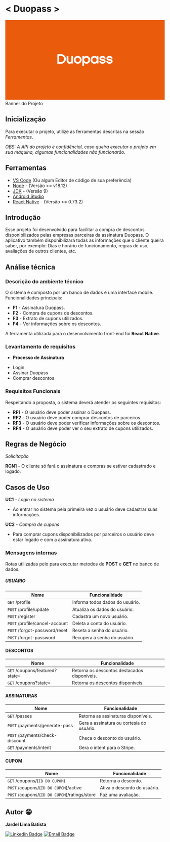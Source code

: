 # < Duopass >
<fig>
<img src="https://github.com/jardelima/duopass/blob/main/src/assets/images/banner.png" alt="Banner do projeto">
<figcaption>Banner do Projeto</figcaption>
</fig>

## Inicialização
Para executar o projeto, utilize as ferramentas descritas na sessão *Ferramentas*.

*OBS: A API do projeto é confidêncial, caso queira executar o projeto em sua máquina, algumas funcionalidades não funcionarão.*

## Ferramentas
* [VS Code](https://code.visualstudio.com/) (Ou algum Editor de código de sua preferência)
* [Node](https://nodejs.org/en) - (Versão >= v18.12)
* [JDK](https://www.oracle.com/br/java/technologies/javase/javase8-archive-downloads.html) - (Versão 9)
* [Android Studio](https://developer.android.com/studio)
* [React Native](https://reactnative.dev/) - (Versão >= 0.73.2)

## Introdução

Esse projeto foi desenvolvido para facilitar a compra de descontos disponibilizados pelas empresas parceiras da assinatura Duopass. O aplicativo também disponibilizará todas as informações que o cliente queira saber, por exemplo: Dias e horário de funcionamento, regras de uso, avaliações de outros clientes, etc.

## Análise técnica

### Descrição do ambiente técnico

O sistema é composto por um banco de dados e uma interface mobile. Funcionalidades principais:

* **F1** - Assinatura Duopass.
* **F2** - Compra de cupons de descontos.
* **F3** - Extrato de cupons utilizados.
* **F4** - Ver informações sobre os descontos.


A ferramenta utilizada para o desenvolvimento front-end foi **React Native**.

### Levantamento de requisitos  
* **Processo de Assinatura**
- Login
- Assinar Duopass
- Comprar descontos

### Requisitos Funcionais
Respeitando a proposta, o sistema deverá atender os seguintes requisitos:

* **RF1** - O usuário deve poder assinar o Duopass.
* **RF2** - O usuário deve poder comprar descontos de parceiros.
* **RF3** - O usuário deve poder verificar informações sobre os descontos.
* **RF4** - O usuário deve poder ver o seu extrato de cupons utilizados.

## Regras de Negócio

_Solicitação_  

**RGN1** -  O cliente só fará o assinatura e compras se estiver cadastrado e logado.

## Casos de Uso

**UC1** - *Login no sistema*
- Ao entrar no sistema pela primeira vez o usuário deve cadastrar suas informações.

**UC2** - *Compra de cupons*
- Para comprar cupons disponibilizados por parceiros o usuário deve estar logado e com a assinatura ativa.

### Mensagens internas

Rotas utilizadas pelo para executar metodos de **POST** e **GET** no banco de dados.

##### USUÁRIO
| Nome | Funcionalidade|
|------|--------------|
|```GET``` /profile|Informa todos dados do usuário.|
|```POST``` /profile/update|Atualiza os dados do usuário.|
|```POST``` /register|Cadastra um novo usuário.|
|```POST``` /profile/cancel-account|Deleta a conta do usuário.|
|```POST``` /forgot-password/reset|Reseta a senha do usuário.|
|```POST``` /forgot-password|Recupera a senha do usuário.|

#### DESCONTOS
| Nome | Funcionalidade|
|------|--------------|
|```GET``` /coupons/featured?state=|Retorna os descontos destacados disponíveis.|
|```GET``` /coupons?state=|Retorna os descontos disponíveis.|

#### ASSINATURAS
| Nome | Funcionalidade|
|------|--------------|
|```GET``` /passes|Retorna as assinaturas disponíveis.|
|```POST``` /payments/generate-pass|Gera a assinatura ou cortesia do usuário.|
|```POST``` /payments/check-discount|Checa o desconto do usuário.|
|```GET``` /payments/intent|Gera o intent para o Stripe.|


#### CUPOM
| Nome | Funcionalidade|
|------|--------------|
|```GET``` /coupons/{```ID DO CUPOM```}|Retorna o desconto.|
|```POST``` /coupons/{```ID DO CUPOM```}/active|Ativa o desconto do usuário.|
|```POST``` /coupons/{```ID DO CUPOM```}/ratings/store|Faz uma avaliação.|


## Autor :grin:
<b>Jardel Lima Batista</b> 

[![Linkedin Badge](https://img.shields.io/badge/-LinkedIn-blue?style=flat-square&logo=Linkedin&logoColor=white&link=https://www.linkedin.com/in/jardel-lima-040b30164/)](https://www.linkedin.com/in/jardel-lima-040b30164/) 
[![Email Badge](https://img.shields.io/badge/-Email-red?style=flat-square&logo=Gmail&logoColor=white&link=https://www.gmail.com)](mailto:dev.jardelima@gmail.com)

